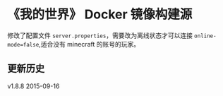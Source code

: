 # 《我的世界》 Docker 镜像构建源

修改了配置文件 `server.properties`，需要改为离线状态才可以连接 
`online-mode=false`,适合没有 minecraft 的账号的玩家。

## 更新历史

v1.8.8 2015-09-16